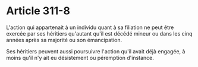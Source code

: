 # Article 311-8

L'action qui appartenait à un individu quant à sa filiation ne peut être exercée par ses héritiers qu'autant qu'il est décédé mineur ou dans les cinq années après sa majorité ou son émancipation.

Ses héritiers peuvent aussi poursuivre l'action qu'il avait déjà engagée, à moins qu'il n'y ait eu désistement ou péremption d'instance.
